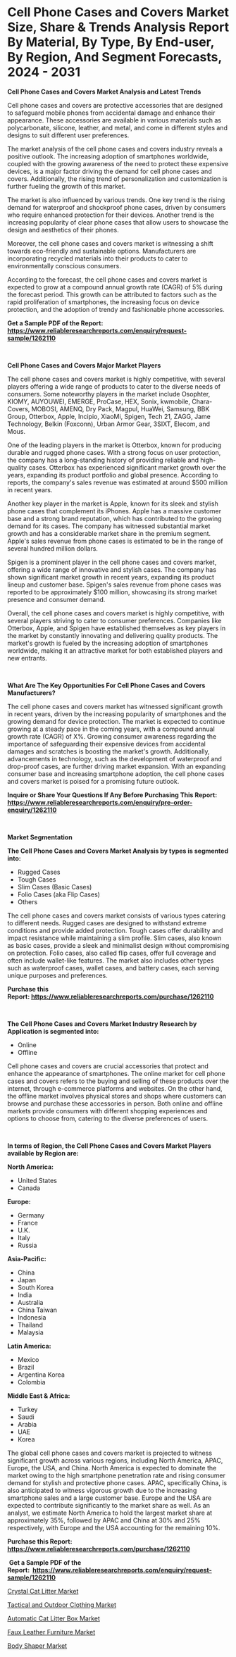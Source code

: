 <p><h1>Cell Phone Cases and Covers Market Size, Share & Trends Analysis Report By Material, By Type, By End-user, By Region, And Segment Forecasts, 2024 - 2031</h1></p><p><strong>Cell Phone Cases and Covers Market Analysis and Latest Trends</strong></p>
<p><p>Cell phone cases and covers are protective accessories that are designed to safeguard mobile phones from accidental damage and enhance their appearance. These accessories are available in various materials such as polycarbonate, silicone, leather, and metal, and come in different styles and designs to suit different user preferences.</p><p>The market analysis of the cell phone cases and covers industry reveals a positive outlook. The increasing adoption of smartphones worldwide, coupled with the growing awareness of the need to protect these expensive devices, is a major factor driving the demand for cell phone cases and covers. Additionally, the rising trend of personalization and customization is further fueling the growth of this market.</p><p>The market is also influenced by various trends. One key trend is the rising demand for waterproof and shockproof phone cases, driven by consumers who require enhanced protection for their devices. Another trend is the increasing popularity of clear phone cases that allow users to showcase the design and aesthetics of their phones.</p><p>Moreover, the cell phone cases and covers market is witnessing a shift towards eco-friendly and sustainable options. Manufacturers are incorporating recycled materials into their products to cater to environmentally conscious consumers.</p><p>According to the forecast, the cell phone cases and covers market is expected to grow at a compound annual growth rate (CAGR) of 5% during the forecast period. This growth can be attributed to factors such as the rapid proliferation of smartphones, the increasing focus on device protection, and the adoption of trendy and fashionable phone accessories.</p></p>
<p><strong>Get a Sample PDF of the Report:&nbsp; <a href="https://www.reliableresearchreports.com/enquiry/request-sample/1262110">https://www.reliableresearchreports.com/enquiry/request-sample/1262110</a></strong></p>
<p>&nbsp;</p>
<p><strong>Cell Phone Cases and Covers Major Market Players</strong></p>
<p><p>The cell phone cases and covers market is highly competitive, with several players offering a wide range of products to cater to the diverse needs of consumers. Some noteworthy players in the market include Osophter, KIOMY, AUYOUWEI, EMERGE, ProCase, HEX, Sonix, kwmobile, Chara-Covers, MOBOSI, AMENQ, Dry Pack, Magpul, HuaWei, Samsung, BBK Group, Otterbox, Apple, Incipio, XiaoMi, Spigen, Tech 21, ZAGG, Jame Technology, Belkin (Foxconn), Urban Armor Gear, 3SIXT, Elecom, and Mous.</p><p>One of the leading players in the market is Otterbox, known for producing durable and rugged phone cases. With a strong focus on user protection, the company has a long-standing history of providing reliable and high-quality cases. Otterbox has experienced significant market growth over the years, expanding its product portfolio and global presence. According to reports, the company's sales revenue was estimated at around $500 million in recent years.</p><p>Another key player in the market is Apple, known for its sleek and stylish phone cases that complement its iPhones. Apple has a massive customer base and a strong brand reputation, which has contributed to the growing demand for its cases. The company has witnessed substantial market growth and has a considerable market share in the premium segment. Apple's sales revenue from phone cases is estimated to be in the range of several hundred million dollars.</p><p>Spigen is a prominent player in the cell phone cases and covers market, offering a wide range of innovative and stylish cases. The company has shown significant market growth in recent years, expanding its product lineup and customer base. Spigen's sales revenue from phone cases was reported to be approximately $100 million, showcasing its strong market presence and consumer demand.</p><p>Overall, the cell phone cases and covers market is highly competitive, with several players striving to cater to consumer preferences. Companies like Otterbox, Apple, and Spigen have established themselves as key players in the market by constantly innovating and delivering quality products. The market's growth is fueled by the increasing adoption of smartphones worldwide, making it an attractive market for both established players and new entrants.</p></p>
<p>&nbsp;</p>
<p><strong>What Are The Key Opportunities For Cell Phone Cases and Covers Manufacturers?</strong></p>
<p><p>The cell phone cases and covers market has witnessed significant growth in recent years, driven by the increasing popularity of smartphones and the growing demand for device protection. The market is expected to continue growing at a steady pace in the coming years, with a compound annual growth rate (CAGR) of X%. Growing consumer awareness regarding the importance of safeguarding their expensive devices from accidental damages and scratches is boosting the market's growth. Additionally, advancements in technology, such as the development of waterproof and drop-proof cases, are further driving market expansion. With an expanding consumer base and increasing smartphone adoption, the cell phone cases and covers market is poised for a promising future outlook.</p></p>
<p><strong>Inquire or Share Your Questions If Any Before Purchasing This Report: <a href="https://www.reliableresearchreports.com/enquiry/pre-order-enquiry/1262110">https://www.reliableresearchreports.com/enquiry/pre-order-enquiry/1262110</a></strong></p>
<p>&nbsp;</p>
<p><strong>Market Segmentation</strong></p>
<p><strong>The Cell Phone Cases and Covers Market Analysis by types is segmented into:</strong></p>
<p><ul><li>Rugged Cases</li><li>Tough Cases</li><li>Slim Cases (Basic Cases)</li><li>Folio Cases (aka Flip Cases)</li><li>Others</li></ul></p>
<p><p>The cell phone cases and covers market consists of various types catering to different needs. Rugged cases are designed to withstand extreme conditions and provide added protection. Tough cases offer durability and impact resistance while maintaining a slim profile. Slim cases, also known as basic cases, provide a sleek and minimalist design without compromising on protection. Folio cases, also called flip cases, offer full coverage and often include wallet-like features. The market also includes other types such as waterproof cases, wallet cases, and battery cases, each serving unique purposes and preferences.</p></p>
<p><strong>Purchase this Report:&nbsp;<a href="https://www.reliableresearchreports.com/purchase/1262110">https://www.reliableresearchreports.com/purchase/1262110</a></strong></p>
<p>&nbsp;</p>
<p><strong>The Cell Phone Cases and Covers Market Industry Research by Application is segmented into:</strong></p>
<p><ul><li>Online</li><li>Offline</li></ul></p>
<p><p>Cell phone cases and covers are crucial accessories that protect and enhance the appearance of smartphones. The online market for cell phone cases and covers refers to the buying and selling of these products over the internet, through e-commerce platforms and websites. On the other hand, the offline market involves physical stores and shops where customers can browse and purchase these accessories in person. Both online and offline markets provide consumers with different shopping experiences and options to choose from, catering to the diverse preferences of users.</p></p>
<p>&nbsp;</p>
<p><strong>In terms of Region, the Cell Phone Cases and Covers Market Players available by Region are:</strong></p>
<p>
    <p> <strong> North America: </strong>
        <ul>
            <li>United States</li>
            <li>Canada</li>
        </ul>
        </p> 
    <p> <strong> Europe: </strong>
        <ul>
            <li>Germany</li>
            <li>France</li>
            <li>U.K.</li>
            <li>Italy</li>
            <li>Russia</li>
        </ul>
        </p> 
    <p> <strong> Asia-Pacific: </strong>
        <ul>
            <li>China</li>
            <li>Japan</li>
            <li>South Korea</li>
            <li>India</li>
            <li>Australia</li>
            <li>China Taiwan</li>
            <li>Indonesia</li>
            <li>Thailand</li>
            <li>Malaysia</li>
        </ul>
        </p> 
    <p> <strong> Latin America: </strong>
        <ul>
            <li>Mexico</li>
            <li>Brazil</li>
            <li>Argentina Korea</li>
            <li>Colombia</li>
        </ul>
        </p> 
    <p> <strong> Middle East & Africa: </strong>
        <ul>
            <li>Turkey</li>
            <li>Saudi</li>
            <li>Arabia</li>
            <li>UAE</li>
            <li>Korea</li>
        </ul>
    </p>
    </p>
<p><p>The global cell phone cases and covers market is projected to witness significant growth across various regions, including North America, APAC, Europe, the USA, and China. North America is expected to dominate the market owing to the high smartphone penetration rate and rising consumer demand for stylish and protective phone cases. APAC, specifically China, is also anticipated to witness vigorous growth due to the increasing smartphone sales and a large customer base. Europe and the USA are expected to contribute significantly to the market share as well. As an analyst, we estimate North America to hold the largest market share at approximately 35%, followed by APAC and China at 30% and 25% respectively, with Europe and the USA accounting for the remaining 10%.</p></p>
<p><strong>Purchase this Report: <a href="https://www.reliableresearchreports.com/purchase/1262110">https://www.reliableresearchreports.com/purchase/1262110</a></strong></p>
<p>&nbsp;<strong>Get a Sample PDF of the Report:&nbsp;&nbsp;<a href="https://www.reliableresearchreports.com/enquiry/request-sample/1262110">https://www.reliableresearchreports.com/enquiry/request-sample/1262110</a></strong></p>
<p><strong></strong></p>
<p><p><a href="https://github.com/merzlyukov93/Market-Research-Report-List-2/blob/main/crystal-cat-litter-market.md">Crystal Cat Litter Market</a></p><p><a href="https://github.com/sofyaavrova/Market-Research-Report-List-2/blob/main/tactical-and-outdoor-clothing-market.md">Tactical and Outdoor Clothing Market</a></p><p><a href="https://github.com/kholmovskayalyudmila/Market-Research-Report-List-2/blob/main/automatic-cat-litter-box-market.md">Automatic Cat Litter Box Market</a></p><p><a href="https://github.com/zebdakicsin/Market-Research-Report-List-2/blob/main/faux-leather-furniture-market.md">Faux Leather Furniture Market</a></p><p><a href="https://github.com/Krish2023na/Market-Research-Report-List-2/blob/main/body-shaper-market.md">Body Shaper Market</a></p></p>